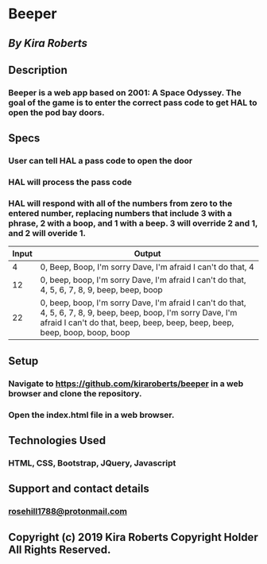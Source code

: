 # Beeper

## _By Kira Roberts_

## Description

### Beeper is a web app based on 2001: A Space Odyssey. The goal of the game is to enter the correct pass code to get HAL to open the pod bay doors.

## Specs

### User can tell HAL a pass code to open the door

### HAL will process the pass code

### HAL will respond with all of the numbers from zero to the entered number, replacing numbers that include 3 with a phrase, 2 with a boop, and 1 with a beep. 3 will override 2 and 1, and 2 will overide 1. 

| Input      | Output |
| ----------- | ----------- |
| 4      | 0, Beep, Boop, I'm sorry Dave, I'm afraid I can't do that, 4       |
| 12   | 0, beep, boop, I'm sorry Dave, I'm afraid I can't do that, 4, 5, 6, 7, 8, 9, beep, beep, boop      |
| 22   | 0, beep, boop, I'm sorry Dave, I'm afraid I can't do that, 4, 5, 6, 7, 8, 9, beep, beep, boop, I'm sorry Dave, I'm afraid I can't do that, beep, beep, beep, beep, beep, beep, boop, boop, boop    |

## Setup

### Navigate to https://github.com/kiraroberts/beeper in a web browser and clone the repository.

### Open the index.html file in a web browser.

## Technologies Used

### HTML, CSS, Bootstrap, JQuery, Javascript

## Support and contact details

### rosehill1788@protonmail.com

## Copyright (c) 2019 Kira Roberts Copyright Holder All Rights Reserved.
